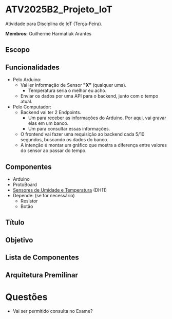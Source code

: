 # ATV2025B2_Projeto_IoT
Atividade para Disciplina de IoT (Terça-Feira).

**Membros:** Guilherme Harmatiuk Arantes

## Escopo

## Funcionalidades
- Pelo Arduino:
	- Vai ler informação de Sensor **"X"** (qualquer uma).
		- Temperatura seria o melhor eu acho.
	- Enviar os dados por uma API para o backend, junto com o tempo atual.
- Pelo Computador:
    - Backend vai ter 2 Endpoints.
        - Um para receber as informações do Arduino. Por aqui, vai gravar elas em um banco.
        - Um para consultar essas informações.
	- O frontend vai fazer uma requisição ao backend cada 5/10 segundos, buscando os dados do banco.
    - A intenção é montar um gráfico que mostra a diferença entre valores do sensor ao passar do tempo. 
## Componentes
- Arduino
- ProtoBoard
- [Sensores de Umidade e Temperatura](https://blog.eletrogate.com/sensores-dht11-dht22/) (DH11)
- Depende: (se for necessário)
    - Resistor
    - Botão
## Título
## Objetivo
## Lista de Componentes
## Arquitetura Premilinar


# Questões
- Vai ser permitido consulta no Exame?